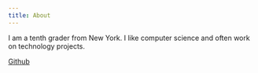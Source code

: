 ```yaml
---
title: About
---
```


I am a tenth grader from New York. I like computer science and often work on technology projects.

[Github](https://github.com/sjhuang26)
